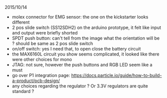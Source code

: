 2015/10/14
* molex connector for EMG sensor: the one on the kickstarter looks different
* 2 pos slide switch (SS12SDH2) on the arduino prototype, it felt like input and output were briefly shorted
* SPDT push button: can't tell from the image what the orientation will be ? should be same as 2 pos slide switch
* on/off switch: yes I need that, to open close the battery circuit
* the MAX6160L circuit you show seems complicated, it looked like there were other choices for mono
* JTAG: not sure, however the push buttons and RGB LED seem like a must
* go over P1 integration page: https://docs.particle.io/guide/how-to-build-a-product/pcb-design/
* any choices regarding the regulator ? Or 3.3V regulators are quite standard ?
